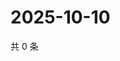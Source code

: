 # 2025-10-10

共 0 条

<!-- BEGIN ZHIHUVIDEO -->
<!-- 最后更新时间 Fri Oct 10 2025 04:12:33 GMT+0800 (China Standard Time) -->

<!-- END ZHIHUVIDEO -->
